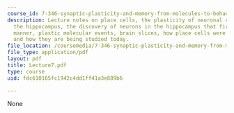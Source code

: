 ```yaml
---
course_id: 7-346-synaptic-plasticity-and-memory-from-molecules-to-behavior-fall-2007
description: Lecture notes on place cells, the plasticity of neuronal circuits in
  the hippocampus, the discovery of neurons in the hippocampus that fire in a place-specific
  manner, plastic molecular events, brain slices, how place cells were discovered,
  and how they are being studied today.
file_location: /coursemedia/7-346-synaptic-plasticity-and-memory-from-molecules-to-behavior-fall-2007/fdc610165fc1942c4dd1ff41a3e889b6_Lecture7.pdf
file_type: application/pdf
layout: pdf
title: Lecture7.pdf
type: course
uid: fdc610165fc1942c4dd1ff41a3e889b6

---
```

None